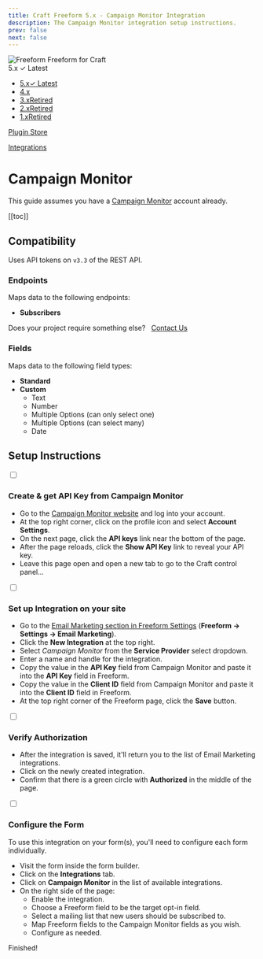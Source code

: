 ```yaml
---
title: Craft Freeform 5.x - Campaign Monitor Integration
description: The Campaign Monitor integration setup instructions.
prev: false
next: false
---
```


<meta property="og:image" content="https://docs.solspace.com/extras/social/craft/freeform/freeform.png" />

<div id="pr-heading">
    <img src="https://docs.solspace.com/extras/icons/products/freeform-icon.png" alt="Freeform" class="pr-image">
    <span class="pr-name">Freeform</span>
    <span class="pr-category">for Craft</span>
    <div class="pr-v-wrapper">
        <div class="pr-v">
            <span class="pr-v-v">5.x</span>
            <span class="pr-v-type pr-latest">✓ Latest</span>
            <span class="pr-v-arrow arrow down"></span>
        </div>
        <ul class="pr-v-list">
            <li><a href="/craft/freeform/v5/">5.x<span class="pr-v-type pr-latest">✓ Latest</span></a></li>
            <li><a href="/craft/freeform/v4/">4.x</a></li>
            <li><a href="/craft/freeform/v3/">3.x<span class="pr-v-type pr-retired">Retired</span></a></li>
            <li><a href="/craft/freeform/v2/">2.x<span class="pr-v-type pr-retired">Retired</span></a></li>
            <li><a href="/craft/freeform/v1/">1.x<span class="pr-v-type pr-retired">Retired</span></a></li>
        </ul>
    </div>
    <div class="pr-buy">
        <a href="https://plugins.craftcms.com/freeform" class="button button-blue"><span class="external-url">Plugin Store</span></a>
    </div>
</div>

<span class="page-section"><a href="/craft/freeform/v5/integrations/">Integrations</a></span>

# Campaign Monitor <Badge type="pro" text="Pro" />

This guide assumes you have a [Campaign Monitor](https://www.campaignmonitor.com) account already.


[[toc]]


## Compatibility

Uses API tokens on `v3.3` of the REST API.

### Endpoints
Maps data to the following endpoints:

- **Subscribers**

Does your project require something else? &nbsp; <a href="/support/" class="button"><span>Contact Us</span></a>

### Fields
Maps data to the following field types:

- **Standard**
- **Custom**
    - Text
    - Number
    - Multiple Options (can only select one)
    - Multiple Options (can select many)
    - Date


## Setup Instructions

<div class="step">
<label for="step1"><input type="checkbox" class="step-check" id="step1">

### Create & get API Key from Campaign Monitor

</label>

- Go to the [Campaign Monitor website](https://campaignmonitor.com) and log into your account.
- At the top right corner, click on the profile icon and select **Account Settings**.
- On the next page, click the **API keys** link near the bottom of the page.
- After the page reloads, click the **Show API Key** link to reveal your API key.
- Leave this page open and open a new tab to go to the Craft control panel...

</div>

<div class="step">
<label for="step2"><input type="checkbox" class="step-check" id="step2">

### Set up Integration on your site

</label>

- Go to the [Email Marketing section in Freeform Settings](../configuration/settings/#email-marketing) (**Freeform → Settings → Email Marketing**).
- Click the **New Integration** at the top right.
- Select *Campaign Monitor* from the **Service Provider** select dropdown.
- Enter a name and handle for the integration.
- Copy the value in the **API Key** field from Campaign Monitor and paste it into the **API Key** field in Freeform.
- Copy the value in the **Client ID** field from Campaign Monitor and paste it into the **Client ID** field in Freeform.
- At the top right corner of the Freeform page, click the **Save** button.

</div>

<div class="step">
<label for="step3"><input type="checkbox" class="step-check" id="step3">

### Verify Authorization

</label>

- After the integration is saved, it'll return you to the list of Email Marketing integrations.
- Click on the newly created integration.
- Confirm that there is a green circle with **Authorized** in the middle of the page.

</div>

<div class="step">
<label for="step4"><input type="checkbox" class="step-check" id="step4">

### Configure the Form

</label>

To use this integration on your form(s), you'll need to configure each form individually.

- Visit the form inside the form builder.
- Click on the **Integrations** tab.
- Click on **Campaign Monitor** in the list of available integrations.
- On the right side of the page:
    - Enable the integration.
    - Choose a Freeform field to be the target opt-in field.
    - Select a mailing list that new users should be subscribed to.
    - Map Freeform fields to the Campaign Monitor fields as you wish.
    - Configure as needed.

</div>

<div class="step-finished">Finished!</div>